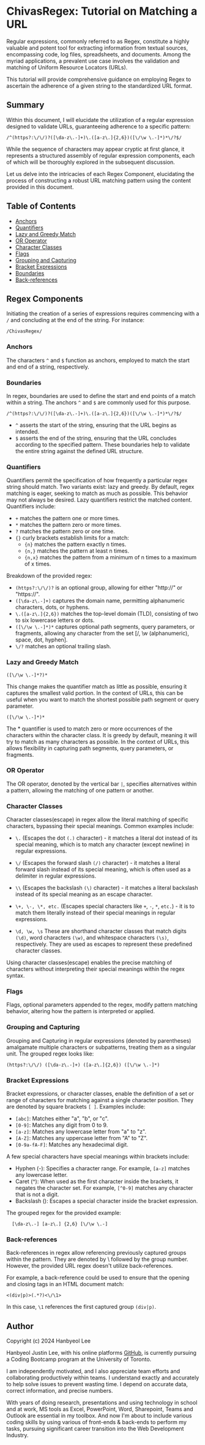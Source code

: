 # ChivasRegex: Tutorial on Matching a URL

Regular expressions, commonly referred to as Regex, constitute a highly valuable and potent tool for extracting information from textual sources, encompassing code, log files, spreadsheets, and documents. Among the myriad applications, a prevalent use case involves the validation and matching of Uniform Resource Locators (URLs).

This tutorial will provide comprehensive guidance on employing Regex to ascertain the adherence of a given string to the standardized URL format.

## Summary

Within this document, I will elucidate the utilization of a regular expression designed to validate URLs, guaranteeing adherence to a specific pattern:

```regex
/^(https?:\/\/)?([\da-z\.-]+)\.([a-z\.]{2,6})([\/\w \.-]*)*\/?$/
```

While the sequence of characters may appear cryptic at first glance, it represents a structured assembly of regular expression components, each of which will be thoroughly explored in the subsequent discussion.

Let us delve into the intricacies of each Regex Component, elucidating the process of constructing a robust URL matching pattern using the content provided in this document.

## Table of Contents

- [Anchors](#anchors)
- [Quantifiers](#quantifiers)
- [Lazy and Greedy Match](#lazy-and-greedy-match)
- [OR Operator](#or-operator)
- [Character Classes](#character-classes)
- [Flags](#flags)
- [Grouping and Capturing](#grouping-and-capturing)
- [Bracket Expressions](#bracket-expressions)
- [Boundaries](#boundaries)
- [Back-references](#back-references)

## Regex Components

Initiating the creation of a series of expressions requires commencing with a `/` and concluding at the end of the string. For instance:

`/ChivasRegex/`

### Anchors

The characters `^` and `$` function as anchors, employed to match the start and end of a string, respectively.

### Boundaries

In regex, boundaries are used to define the start and end points of a match within a string. The anchors `^` and `$` are commonly used for this purpose.

```regex 
/^(https?:\/\/)?([\da-z\.-]+)\.([a-z\.]{2,6})([\/\w \.-]*)*\/?$/
```

- `^` asserts the start of the string, ensuring that the URL begins as intended.
- `$` asserts the end of the string, ensuring that the URL concludes according to the specified pattern.
These boundaries help to validate the entire string against the defined URL structure.

### Quantifiers

Quantifiers permit the specification of how frequently a particular regex string should match. Two variants exist: lazy and greedy. By default, regex matching is eager, seeking to match as much as possible. This behavior may not always be desired. Lazy quantifiers restrict the matched content. Quantifiers include:

- `+` matches the pattern one or more times.
- `*` matches the pattern zero or more times.
- `?` matches the pattern zero or one time.
- `{}` curly brackets establish limits for a match:
    - `{n}` matches the pattern exactly n times.
    - `{n,}` matches the pattern at least n times.
    - `{n,x}` matches the pattern from a minimum of n times to a maximum of x times.

Breakdown of the provided regex:

- `(https?:\/\/)?` is an optional group, allowing for either "http://" or "https://".
- `([\da-z\.-]+)` captures the domain name, permitting alphanumeric characters, dots, or hyphens.
- `\.([a-z\.]{2,6})` matches the top-level domain (TLD), consisting of two to six lowercase letters or dots.
- `([\/\w \.-]*)*` captures optional path segments, query parameters, or fragments, allowing any character from the set [/, \w (alphanumeric), space, dot, hyphen].
- `\/?` matches an optional trailing slash.

### Lazy and Greedy Match

```Lazy Quantifiers
([\/\w \.-]*?)*
```
This change makes the quantifier match as little as possible, ensuring it captures the smallest valid portion. In the context of URLs, this can be useful when you want to match the shortest possible path segment or query parameter.


```Greedy Quantifiers
([\/\w \.-]*)*
```
The * quantifier is used to match zero or more occurrences of the characters within the character class. It is greedy by default, meaning it will try to match as many characters as possible. In the context of URLs, this allows flexibility in capturing path segments, query parameters, or fragments.

### OR Operator

The OR operator, denoted by the vertical bar `|`, specifies alternatives within a pattern, allowing the matching of one pattern or another.

### Character Classes

Character classes(escape) in regex allow the literal matching of specific characters, bypassing their special meanings. Common examples include:

  - `\.` (Escapes the dot `(.)` character) - it matches a literal dot instead of its special meaning, which is to match any character (except newline) in regular expressions.

  - `\/` (Escapes the forward slash `(/)` character) - it matches a literal forward slash instead of its special meaning, which is often used as a delimiter in regular expressions.

  - `\\` (Escapes the backslash `(\)` character) -  it matches a literal backslash instead of its special meaning as an escape character.

  - `\+, \-, \*, etc.` (Escapes special characters like `+`, `-`, `*`, `etc.`) - it is to match them literally instead of their special meanings in regular expressions.

  - `\d, \w, \s` These are shorthand character classes that match digits `(\d)`, word characters `(\w)`, and whitespace characters `(\s)`, respectively. They are used as escapes to represent these predefined character classes.

Using character classes(escape) enables the precise matching of characters without interpreting their special meanings within the regex syntax.

### Flags

Flags, optional parameters appended to the regex, modify pattern matching behavior, altering how the pattern is interpreted or applied.

### Grouping and Capturing

Grouping and Capturing in regular expressions (denoted by parentheses) amalgamate multiple characters or subpatterns, treating them as a singular unit. The grouped regex looks like:
```regex
(https?:\/\/) ([\da-z\.-]+) ([a-z\.]{2,6}) ([\/\w \.-]*)
```

### Bracket Expressions

Bracket expressions, or character classes, enable the definition of a set or range of characters for matching against a single character position. They are denoted by square brackets `[ ]`. Examples include:

- `[abc]`: Matches either "a", "b", or "c".
- `[0-9]`: Matches any digit from 0 to 9.
- `[a-z]`: Matches any lowercase letter from "a" to "z".
- `[A-Z]`: Matches any uppercase letter from "A" to "Z".
- `[0-9a-fA-F]`: Matches any hexadecimal digit.

A few special characters have special meanings within brackets include:

- Hyphen (-): Specifies a character range. For example, `[a-z]` matches any lowercase letter.
- Caret (^): When used as the first character inside the brackets, it negates the character set. For example, `[^0-9]` matches any character that is not a digit.
- Backslash (\): Escapes a special character inside the bracket expression.

The grouped regex for the provided example:
```regex 
  [\da-z\.-] [a-z\.] {2,6} [\/\w \.-]
```

### Back-references

Back-references in regex allow referencing previously captured groups within the pattern. They are denoted by \ followed by the group number. However, the provided URL regex doesn't utilize back-references.

For example, a back-reference could be used to ensure that the opening and closing tags in an HTML document match:

```regex 
<(div|p)>(.*?)<\/\1>
```
In this case, `\1` references the first captured group `(div|p)`.

## Author

Copyright (c) 2024 Hanbyeol Lee

Hanbyeol Justin Lee, with his online platforms [GitHub](https://github.com/justinsta624), is currently pursuing a Coding Bootcamp program at the University of Toronto. 

I am independently motivated, and I also appreciate team efforts and collaborating productively within teams. I understand exactly and accurately to help solve issues to prevent wasting time. I depend on accurate data, correct information, and precise numbers.

With years of doing research, presentations and using technology in school and at work, MS tools as Excel, PowerPoint, Word, Sharepoint, Teams and Outlook are essential in my toolbox. And now I'm about to include various coding skills by using various of front-ends & back-ends to perform my tasks, pursuing significant career transition into the Web Development Industry.